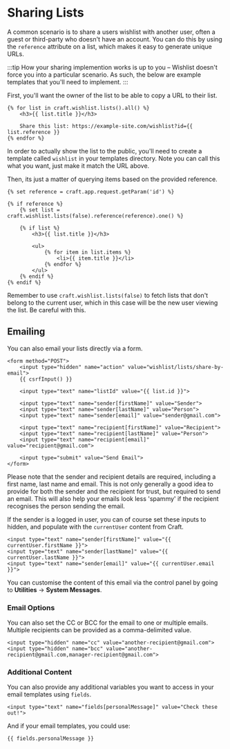 # Sharing Lists

A common scenario is to share a users wishlist with another user, often a guest or third-party who doesn't have an account. You can do this by using the `reference` attribute on a list, which makes it easy to generate unique URLs.

:::tip
How your sharing implemention works is up to you – Wishlist doesn't force you into a particular scenario. As such, the below are example templates that you'll need to implement.
:::

First, you'll want the owner of the list to be able to copy a URL to their list.

```twig
{% for list in craft.wishlist.lists().all() %}
    <h3>{{ list.title }}</h3>

    Share this list: https://example-site.com/wishlist?id={{ list.reference }}
{% endfor %}
```

In order to actually show the list to the public, you'll need to create a template called `wishlist` in your templates directory. Note you can call this what you want, just make it match the URL above.

Then, its just a matter of querying items based on the provided reference.

```twig
{% set reference = craft.app.request.getParam('id') %}

{% if reference %}
    {% set list = craft.wishlist.lists(false).reference(reference).one() %}

    {% if list %}
        <h3>{{ list.title }}</h3>

        <ul>
            {% for item in list.items %}
                <li>{{ item.title }}</li>
            {% endfor %}
        </ul>
    {% endif %}
{% endif %}
```

Remember to use `craft.wishlist.lists(false)` to fetch lists that don't belong to the current user, which in this case will be the new user viewing the list. Be careful with this.

## Emailing

You can also email your lists directly via a form.

```twig
<form method="POST">
    <input type="hidden" name="action" value="wishlist/lists/share-by-email">
    {{ csrfInput() }}

    <input type="text" name="listId" value="{{ list.id }}">

    <input type="text" name="sender[firstName]" value="Sender">
    <input type="text" name="sender[lastName]" value="Person">
    <input type="text" name="sender[email]" value="sender@gmail.com">

    <input type="text" name="recipient[firstName]" value="Recipient">
    <input type="text" name="recipient[lastName]" value="Person">
    <input type="text" name="recipient[email]" value="recipient@gmail.com">

    <input type="submit" value="Send Email">
</form>
```

Please note that the sender and recipient details are required, including a first name, last name and email. This is not only generally a good idea to provide for both the sender and the recipient for trust, but required to send an email. This will also help your emails look less 'spammy' if the recipient recognises the person sending the email.

If the sender is a logged in user, you can of course set these inputs to hidden, and populate with the `currentUser` content from Craft.

```twig
<input type="text" name="sender[firstName]" value="{{ currentUser.firstName }}">
<input type="text" name="sender[lastName]" value="{{ currentUser.lastName }}">
<input type="text" name="sender[email]" value="{{ currentUser.email }}">
```

You can customise the content of this email via the control panel by going to **Utilities** → **System Messages**.

### Email Options
You can also set the CC or BCC for the email to one or multiple emails. Multiple recipients can be provided as a comma-delimited value.

```twig
<input type="hidden" name="cc" value="another-recipient@gmail.com">
<input type="hidden" name="bcc" value="another-recipient@gmail.com,manager-recipient@gmail.com">
```

### Additional Content
You can also provide any additional variables you want to access in your email templates using `fields`.

```twig
<input type="text" name="fields[personalMessage]" value="Check these out!">
```

And if your email templates, you could use:

```twig
{{ fields.personalMessage }}
```
